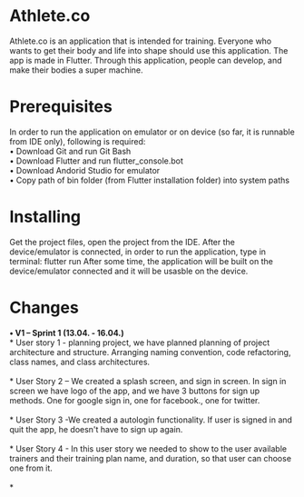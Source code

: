 # Athlete.co

Athlete.co is an application that is intended for training.
Everyone who wants to get their body and life into shape should use this application. The app is made in Flutter.
Through this application, people can develop, and make their bodies a super machine.

# Prerequisites
In order to run the application on emulator or on device (so far, it is runnable from IDE only), following is required:<br/>
•	Download Git and run Git Bash<br/>
•	Download Flutter and run flutter_console.bot<br/>
•	Download Andorid Studio for emulator<br/>
•	Copy path of bin folder (from Flutter installation folder) into system paths

# Installing
Get the project files, open the project from the IDE. After the device/emulator is connected, in order to run the application, type in terminal:
		flutter run
After some time, the application will be built on the device/emulator connected and it will be usasble on the device.


# Changes
**•	V1 – Sprint 1 (13.04. - 16.04.)<br/>** *
  	User story 1 - planning project, we have planned 
   planning of project architecture and structure.
   Arranging naming convention, code refactoring, class names, and class architectures.<br/><br/>*
   	User Story 2 – We created a splash screen, and sign in screen. In sign in screen we have logo of the app, and we have 3 buttons for sign up methods.
       One for google sign in, one for facebook., one for twitter.<br/><br/>*
   	User Story 3 -We created a autologin functionality. If user is signed in and quit the app, he doesn't have to sign up again.<br/><br/>*
    User Story 4 - In this user story we needed to show to the user available trainers and their training plan name, and duration, so that user can choose one from it.<br/><br/>*

